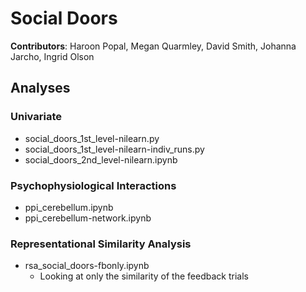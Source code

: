 # Social Doors

**Contributors**: Haroon Popal, Megan Quarmley, David Smith, Johanna Jarcho, Ingrid Olson


## Analyses

### Univariate
- social_doors_1st_level-nilearn.py
- social_doors_1st_level-nilearn-indiv_runs.py
- social_doors_2nd_level-nilearn.ipynb

### Psychophysiological Interactions
- ppi_cerebellum.ipynb
- ppi_cerebellum-network.ipynb

### Representational Similarity Analysis
- rsa_social_doors-fbonly.ipynb
  - Looking at only the similarity of the feedback trials

